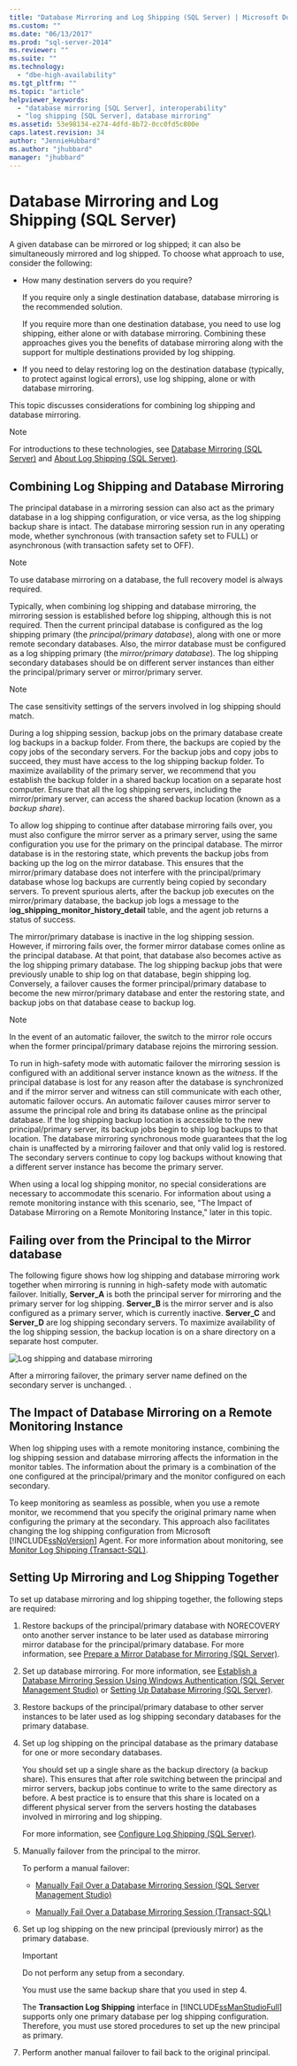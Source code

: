 ```yaml
---
title: "Database Mirroring and Log Shipping (SQL Server) | Microsoft Docs"
ms.custom: ""
ms.date: "06/13/2017"
ms.prod: "sql-server-2014"
ms.reviewer: ""
ms.suite: ""
ms.technology: 
  - "dbe-high-availability"
ms.tgt_pltfrm: ""
ms.topic: "article"
helpviewer_keywords: 
  - "database mirroring [SQL Server], interoperability"
  - "log shipping [SQL Server], database mirroring"
ms.assetid: 53e98134-e274-4dfd-8b72-0cc0fd5c800e
caps.latest.revision: 34
author: "JennieHubbard"
ms.author: "jhubbard"
manager: "jhubbard"
---
```

# Database Mirroring and Log Shipping (SQL Server)
  A given database can be mirrored or log shipped; it can also be simultaneously mirrored and log shipped. To choose what approach to use, consider the following:  
  
-   How many destination servers do you require?  
  
     If you require only a single destination database, database mirroring is the recommended solution.  
  
     If you require more than one destination database, you need to use log shipping, either alone or with database mirroring. Combining these approaches gives you the benefits of database mirroring along with the support for multiple destinations provided by log shipping.  
  
-   If you need to delay restoring log on the destination database (typically, to protect against logical errors), use log shipping, alone or with database mirroring.  
  
 This topic discusses considerations for combining log shipping and database mirroring.  
  
> [!NOTE]  
>  For introductions to these technologies, see [Database Mirroring &#40;SQL Server&#41;](database-mirroring/database-mirroring-sql-server.md) and [About Log Shipping &#40;SQL Server&#41;](log-shipping/about-log-shipping-sql-server.md).  
  
## Combining Log Shipping and Database Mirroring  
 The principal database in a mirroring session can also act as the primary database in a log shipping configuration, or vice versa, as the log shipping backup share is intact. The database mirroring session run in any operating mode, whether synchronous (with transaction safety set to FULL) or asynchronous (with transaction safety set to OFF).  
  
> [!NOTE]  
>  To use database mirroring on a database, the full recovery model is always required.  
  
 Typically, when combining log shipping and database mirroring, the mirroring session is established before log shipping, although this is not required. Then the current principal database is configured as the log shipping primary (the *principal/primary database*), along with one or more remote secondary databases. Also, the mirror database must be configured as a log shipping primary (the *mirror/primary database*). The log shipping secondary databases should be on different server instances than either the principal/primary server or mirror/primary server.  
  
> [!NOTE]  
>  The case sensitivity settings of the servers involved in log shipping should match.  
  
 During a log shipping session, backup jobs on the primary database create log backups in a backup folder. From there, the backups are copied by the copy jobs of the secondary servers. For the backup jobs and copy jobs to succeed, they must have access to the log shipping backup folder. To maximize availability of the primary server, we recommend that you establish the backup folder in a shared backup location on a separate host computer. Ensure that all the log shipping servers, including the mirror/primary server, can access the shared backup location (known as a *backup share*).  
  
 To allow log shipping to continue after database mirroring fails over, you must also configure the mirror server as a primary server, using the same configuration you use for the primary on the principal database. The mirror database is in the restoring state, which prevents the backup jobs from backing up the log on the mirror database. This ensures that the mirror/primary database does not interfere with the principal/primary database whose log backups are currently being copied by secondary servers. To prevent spurious alerts, after the backup job executes on the mirror/primary database, the backup job logs a message to the l**og_shipping_monitor_history_detail** table, and the agent job returns a status of success.  
  
 The mirror/primary database is inactive in the log shipping session. However, if mirroring fails over, the former mirror database comes online as the principal database. At that point, that database also becomes active as the log shipping primary database. The log shipping backup jobs that were previously unable to ship log on that database, begin shipping log. Conversely, a failover causes the former principal/primary database to become the new mirror/primary database and enter the restoring state, and backup jobs on that database cease to backup log.  
  
> [!NOTE]  
>  In the event of an automatic failover, the switch to the mirror role occurs when the former principal/primary database rejoins the mirroring session.  
  
 To run in high-safety mode with automatic failover the mirroring session is configured with an additional server instance known as the *witness*. If the principal database is lost for any reason after the database is synchronized and if the mirror server and witness can still communicate with each other, automatic failover occurs. An automatic failover causes mirror server to assume the principal role and bring its database online as the principal database. If the log shipping backup location is accessible to the new principal/primary server, its backup jobs begin to ship log backups to that location. The database mirroring synchronous mode guarantees that the log chain is unaffected by a mirroring failover and that only valid log is restored. The secondary servers continue to copy log backups without knowing that a different server instance has become the primary server.  
  
 When using a local log shipping monitor, no special considerations are necessary to accommodate this scenario. For information about using a remote monitoring instance with this scenario, see, "The Impact of Database Mirroring on a Remote Monitoring Instance," later in this topic.  
  
## Failing over from the Principal to the Mirror database  
 The following figure shows how log shipping and database mirroring work together when mirroring is running in high-safety mode with automatic failover. Initially, **Server_A** is both the principal server for mirroring and the primary server for log shipping. **Server_B** is the mirror server and is also configured as a primary server, which is currently inactive. **Server_C** and **Server_D** are log shipping secondary servers. To maximize availability of the log shipping session, the backup location is on a share directory on a separate host computer.  
  
 ![Log shipping and database mirroring](../../2014/database-engine/media/logshipping-and-dbm-automatic-failover.gif "Log shipping and database mirroring")  
  
 After a mirroring failover, the primary server name defined on the secondary server is unchanged. .  
  
## The Impact of Database Mirroring on a Remote Monitoring Instance  
 When log shipping uses with a remote monitoring instance, combining the log shipping session and database mirroring affects the information in the monitor tables. The information about the primary is a combination of the one configured at the principal/primary and the monitor configured on each secondary.  
  
 To keep monitoring as seamless as possible, when you use a remote monitor, we recommend that you specify the original primary name when configuring the primary at the secondary. This approach also facilitates changing the log shipping configuration from Microsoft [!INCLUDE[ssNoVersion](../../includes/ssnoversion-md.md)] Agent. For more information about monitoring, see [Monitor Log Shipping &#40;Transact-SQL&#41;](log-shipping/monitor-log-shipping-transact-sql.md).  
  
## Setting Up Mirroring and Log Shipping Together  
 To set up database mirroring and log shipping together, the following steps are required:  
  
1.  Restore backups of the principal/primary database with NORECOVERY onto another server instance to be later used as database mirroring mirror database for the principal/primary database. For more information, see [Prepare a Mirror Database for Mirroring &#40;SQL Server&#41;](database-mirroring/prepare-a-mirror-database-for-mirroring-sql-server.md).  
  
2.  Set up database mirroring. For more information, see [Establish a Database Mirroring Session Using Windows Authentication &#40;SQL Server Management Studio&#41;](database-mirroring/establish-database-mirroring-session-windows-authentication.md) or [Setting Up Database Mirroring &#40;SQL Server&#41;](database-mirroring/setting-up-database-mirroring-sql-server.md).  
  
3.  Restore backups of the principal/primary database to other server instances to be later used as log shipping secondary databases for the primary database.  
  
4.  Set up log shipping on the principal database as the primary database for one or more secondary databases.  
  
     You should set up a single share as the backup directory (a backup share). This ensures that after role switching between the principal and mirror servers, backup jobs continue to write to the same directory as before. A best practice is to ensure that this share is located on a different physical server from the servers hosting the databases involved in mirroring and log shipping.  
  
     For more information, see [Configure Log Shipping &#40;SQL Server&#41;](log-shipping/configure-log-shipping-sql-server.md).  
  
5.  Manually failover from the principal to the mirror.  
  
     To perform a manual failover:  
  
    -   [Manually Fail Over a Database Mirroring Session &#40;SQL Server Management Studio&#41;](database-mirroring/manually-fail-over-a-database-mirroring-session-sql-server-management-studio.md)  
  
    -   [Manually Fail Over a Database Mirroring Session &#40;Transact-SQL&#41;](database-mirroring/manually-fail-over-a-database-mirroring-session-transact-sql.md)  
  
6.  Set up log shipping on the new principal (previously mirror) as the primary database.  
  
    > [!IMPORTANT]  
    >  Do not perform any setup from a secondary.  
  
     You must use the same backup share that you used in step 4.  
  
     The **Transaction Log Shipping** interface in [!INCLUDE[ssManStudioFull](../../includes/ssmanstudiofull-md.md)] supports only one primary database per log shipping configuration. Therefore, you must use stored procedures to set up the new principal as primary.  
  
7.  Perform another manual failover to fail back to the original principal.  
  
  